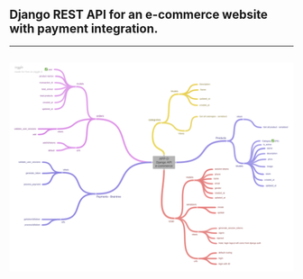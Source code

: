## Django REST API for an e-commerce website with payment integration.

---

## <img src="appd.png" alt="drawing"/>
